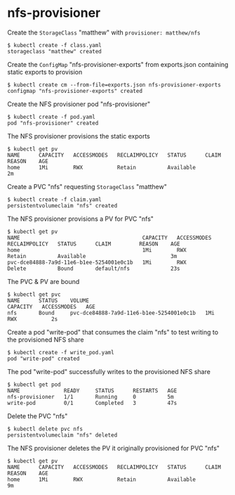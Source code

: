 # nfs-provisioner

Create the `StorageClass` "matthew" with `provisioner: matthew/nfs`
```
$ kubectl create -f class.yaml
storageclass "matthew" created
```

Create the `ConfigMap` "nfs-provisioner-exports" from exports.json containing static exports to provision
```
$ kubectl create cm --from-file=exports.json nfs-provisioner-exports
configmap "nfs-provisioner-exports" created
```

Create the NFS provisioner pod "nfs-provisioner"
```
$ kubectl create -f pod.yaml
pod "nfs-provisioner" created
```

The NFS provisioner provisions the static exports
```
$ kubectl get pv
NAME      CAPACITY   ACCESSMODES   RECLAIMPOLICY   STATUS      CLAIM     REASON    AGE
home      1Mi        RWX           Retain          Available                       2m
```

Create a PVC "nfs" requesting `StorageClass` "matthew"
```
$ kubectl create -f claim.yaml
persistentvolumeclaim "nfs" created
```

The NFS provisioner provisions a PV for PVC "nfs"
```
$ kubectl get pv
NAME                                       CAPACITY   ACCESSMODES   RECLAIMPOLICY   STATUS      CLAIM         REASON    AGE
home                                       1Mi        RWX           Retain          Available                           3m
pvc-dce84888-7a9d-11e6-b1ee-5254001e0c1b   1Mi        RWX           Delete          Bound       default/nfs             23s
```

The PVC & PV are bound
```
$ kubectl get pvc
NAME      STATUS    VOLUME                                     CAPACITY   ACCESSMODES   AGE
nfs       Bound     pvc-dce84888-7a9d-11e6-b1ee-5254001e0c1b   1Mi        RWX           2s
```

Create a pod "write-pod" that consumes the claim "nfs" to test writing to the provisioned NFS share
```
$ kubectl create -f write_pod.yaml
pod "write-pod" created
```

The pod "write-pod" successfully writes to the provisioned NFS share
```
$ kubectl get pod
NAME              READY     STATUS      RESTARTS   AGE
nfs-provisioner   1/1       Running     0          5m
write-pod         0/1       Completed   3          47s
```

Delete the PVC "nfs"
```
$ kubectl delete pvc nfs
persistentvolumeclaim "nfs" deleted
```

The NFS provisioner deletes the PV it originally provisioned for PVC "nfs"
```
$ kubectl get pv
NAME      CAPACITY   ACCESSMODES   RECLAIMPOLICY   STATUS      CLAIM     REASON    AGE
home      1Mi        RWX           Retain          Available                       9m
```
